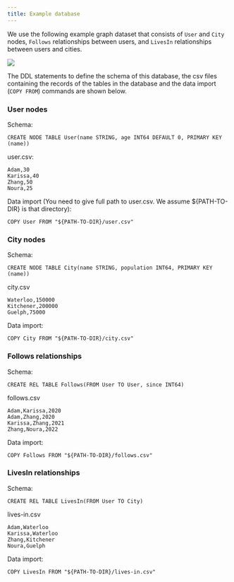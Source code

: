 ```yaml
---
title: Example database
---
```


We use the following example graph dataset that
consists of `User` and `City` nodes, `Follows` relationships between users,
and `LivesIn` relationships between users and cities.

![](/img/running-example.png)

The DDL statements to define the schema of this database, the csv files containing
the records of the tables in the database and the data import (`COPY FROM`) commands
are shown below.

### User nodes
Schema:
```cypher
CREATE NODE TABLE User(name STRING, age INT64 DEFAULT 0, PRIMARY KEY (name))
```

user.csv:
```
Adam,30
Karissa,40
Zhang,50
Noura,25
```
Data import (You need to give full path to user.csv. We assume ${PATH-TO-DIR} is that directory):
```cypher
COPY User FROM "${PATH-TO-DIR}/user.csv"
```

### City nodes

Schema:
```cypher
CREATE NODE TABLE City(name STRING, population INT64, PRIMARY KEY (name))
```
city.csv
```
Waterloo,150000
Kitchener,200000
Guelph,75000
```
Data import:
```cypher
COPY City FROM "${PATH-TO-DIR}/city.csv"
```

### Follows relationships

Schema:
```cypher
CREATE REL TABLE Follows(FROM User TO User, since INT64)
```
follows.csv
```
Adam,Karissa,2020
Adam,Zhang,2020
Karissa,Zhang,2021
Zhang,Noura,2022
```
Data import:
```cypher
COPY Follows FROM "${PATH-TO-DIR}/follows.csv"
```

### LivesIn relationships

Schema:
```cypher
CREATE REL TABLE LivesIn(FROM User TO City)
```
lives-in.csv
```
Adam,Waterloo
Karissa,Waterloo
Zhang,Kitchener
Noura,Guelph
```
Data import:
```cypher
COPY LivesIn FROM "${PATH-TO-DIR}/lives-in.csv"
```